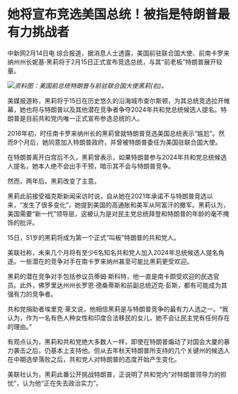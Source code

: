 # 她将宣布竞选美国总统！被指是特朗普最有力挑战者

中新网2月14日电 综合报道，据消息人士透露，美国前驻联合国大使、前南卡罗来纳州州长妮基·黑莉将于2月15日正式宣布竞选总统，与其“前老板”特朗普展开较量。

![](https://inews.gtimg.com/om_bt/OM7LXqXr5l9AP7tWOjCYGsuzpQtltHSNMBSLj_7Qcs85cAA/1000)_资料图：美国前总统特朗普与前驻联合国大使黑莉(右)。_

美媒报道称，黑莉将于15日在历史悠久的沿海城市查尔斯顿，为其总统竞选拉开帷幕，她也将与特朗普以及其他潜在竞争者争夺2024年共和党总统候选人提名。特朗普是目前共和党内唯一正式宣布参选总统的人。

2016年初，时任南卡罗来纳州长的黑莉曾就特朗普竞选美国总统表示“尴尬”。然而9个月后，她同意加入特朗普政府，并曾被特朗普委任为美国驻联合国大使。

在特朗普离开白宫后不久，黑莉曾表示，如果特朗普参与2024年共和党总统候选人提名，她本人绝不会出手干预，暗示其不会与特朗普竞争。

然而，两年后，黑莉改变了主意。

黑莉此前接受福克斯新闻采访时说，自从她在2021年承诺不与特朗普竞选以来，“发生了很多变化”，她提到美国的高通胀和美军从阿富汗的撤军。黑莉认为，美国需要“新一代”领导层，这被认为是对民主党总统拜登和特朗普的年龄的毫不掩饰的批评。

15日，51岁的黑莉将成为第一个正式“叫板”特朗普的共和党人。

美联社称，未来几个月将有至少6名知名共和党人加入2024年总统候选人提名角逐。一些潜在的竞争对手在南卡罗来纳州甚至可能比黑莉更受欢迎。

黑莉的潜在竞争对手包括参议员蒂姆·斯科特，他一直是南卡颇受欢迎的民选官员。此外，佛罗里达州州长罗恩·德桑蒂斯和前副总统迈克·彭斯，都有可能成为其强有力的竞争者。

共和党捐助者埃里克·莱文说，他相信黑莉是与特朗普竞争的最有力人选之一。“我认为，作为一名有色人种女性和印度合法移民的女儿，她不会让民主党有任何存在的理由。”

有观点认为，黑莉和共和党绝大多数人一样，即使在特朗普煽动了对国会大厦的暴力袭击之后，仍基本上支持他。但从去年秋天特朗普所支持的几个关键州的候选人在中期选举落败之后，共和党人对特朗普的态度开始产生变化。

美联社认为，黑莉此番公开挑战特朗普，正说明了共和党内“对特朗普领导力的担忧”，认为他“正在失去政治实力”。

